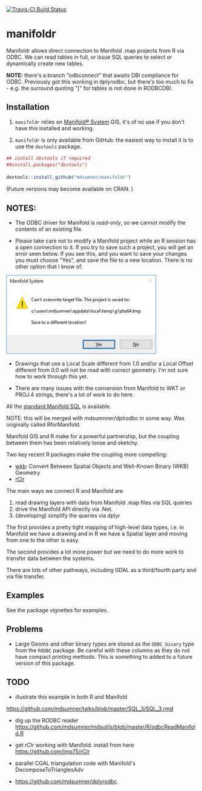 [![Travis-CI Build Status](https://travis-ci.org/r-gris/manifoldr.svg?branch=master)](https://travis-ci.org/r-gris/manifoldr)

<!-- README.md is generated from README.Rmd. Please edit that file -->
manifoldr
=========

Manifoldr allows direct connection to Manifold .map projects from R via ODBC. We can read tables in full, or issue SQL queries to select or dynamically create new tables.

**NOTE:** there's a branch "odbconnect" that awaits DBI compliance for ODBC. Previously got this working in dplyrodbc, but there's too much to fix - e.g. the surround quoting "\[" for tables is not done in RODBCDBI.

Installation
------------

1.  `manifoldr` relies on [Manifold® System](http://www.manifold.net) GIS, it's of no use if you don't have this installed and working.

2.  `manifoldr` is only available from GitHub: the easiest way to install it is to use the `devtools` package.

``` r
## install devtools if required
##install.packages("devtools")

devtools::install_github("mdsumner/manifoldr")
```

(Future versions may become available on CRAN. )

NOTES:
------

-   The ODBC driver for Manifold is *read-only*, so we cannot modify the contents of an existing file.

-   Please take care not to modify a Manifold project while an R session has a open connection to it. If you try to save such a project, you will get an error seen below. If you see this, and you want to save your changes you must choose "Yes", and save the file to a new location. There is no other option that I know of:

![alt text](inst/extdata/openCon.png)

-   Drawings that use a Local Scale different from 1.0 and/or a Local Offset different from 0.0 will not be read with correct geometry. I'm not sure how to work through this yet.

-   There are many issues with the conversion from Manifold to WKT or PROJ.4 strings, there's a lot of work to do here.

All the [standard Manifold SQL](http://www.georeference.org/doc/manifold.htm#sql_in_manifold_system.htm) is available.

NOTE: this will be merged with mdsumnner/dplrodbc in some way. Was originally called RforManifold.

Manifold GIS and R make for a powerful partnership, but the coupling between them has been relatively loose and sketchy.

Two key recent R packages make the coupling more compelling:

-   [wkb](http://cran.rstudio.com/web/packages/wkb/index.html): Convert Between Spatial Objects and Well-Known Binary (WKB) Geometry
-   [rClr](https://rclr.codeplex.com)

The main ways we connect R and Manifold are

1.  read drawing layers with data from Manifold .map files via SQL queries
2.  drive the Manifold API directly via .Net.
3.  (developing) simplify the queries via dplyr

The first provides a pretty tight mapping of high-level data types, i.e. in Manifold we have a drawing and in R we have a Spatial layer and moving from one to the other is easy.

The second provides a lot more power but we need to do more work to transfer data between the systems.

There are lots of other pathways, including GDAL as a third/fourth party and via file transfer.

Examples
--------

See the package vignettes for examples.

Problems
--------

-   Large Geoms and other binary types are stored as the `ODBC_binary` type from the `RODBC` package. Be careful with these columns as they do not have compact printing methods. This is something to added to a future version of this package.

TODO
----

-   illustrate this example in both R and Manifold

<https://github.com/mdsumner/talks/blob/master/SQL_3/SQL_3.rmd>

-   dig up the RODBC reader <https://github.com/mdsumner/mdsutils/blob/master/R/odbcReadManifold.R>

-   get rClr working with Manifold: install from here <https://github.com/jmp75/rClr>

-   parallel CGAL triangulation code with Manifold's DecomposeToTrianglesAdv

-   <https://github.com/mdsumner/dplyrodbc>
